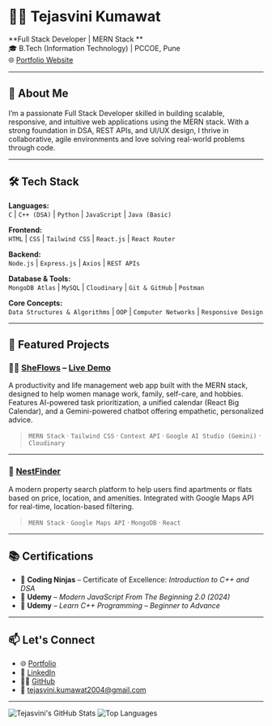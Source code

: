 # 👩‍💻 Tejasvini Kumawat

**Full Stack Developer | MERN Stack **  
🎓 B.Tech (Information Technology) | PCCOE, Pune  
🌐 [Portfolio Website](https://tejasvini-portfolio.vercel.app/)

---

## 🌟 About Me

I’m a passionate Full Stack Developer skilled in building scalable, responsive, and intuitive web applications using the MERN stack. With a strong foundation in DSA, REST APIs, and UI/UX design, I thrive in collaborative, agile environments and love solving real-world problems through code.

---

## 🛠️ Tech Stack

**Languages:**  
`C` | `C++ (DSA)` | `Python` | `JavaScript` | `Java (Basic)`

**Frontend:**  
`HTML` | `CSS` | `Tailwind CSS` | `React.js` | `React Router`

**Backend:**  
`Node.js` | `Express.js` | `Axios` | `REST APIs`

**Database & Tools:**  
`MongoDB Atlas` | `MySQL` | `Cloudinary` | `Git & GitHub` | `Postman`

**Core Concepts:**  
`Data Structures & Algorithms` | `OOP` | `Computer Networks` | `Responsive Design`

---

## 🚀 Featured Projects

### 🧘‍♀️ [SheFlows](https://github.com/Tejasvini-kumawat/sheflows) – [Live Demo](https://sheflows.vercel.app)
A productivity and life management web app built with the MERN stack, designed to help women manage work, family, self-care, and hobbies. Features AI-powered task prioritization, a unified calendar (React Big Calendar), and a Gemini-powered chatbot offering empathetic, personalized advice.

> `MERN Stack` · `Tailwind CSS` · `Context API` · `Google AI Studio (Gemini)` · `Cloudinary`

---

### 🏡 [NestFinder](https://github.com/Tejasvini-kumawat/nest-finder)
A modern property search platform to help users find apartments or flats based on price, location, and amenities. Integrated with Google Maps API for real-time, location-based filtering.

> `MERN Stack` · `Google Maps API` · `MongoDB` · `React`

---

## 📚 Certifications

- 🥇 **Coding Ninjas** – Certificate of Excellence: *Introduction to C++ and DSA*
- 🎯 **Udemy** – *Modern JavaScript From The Beginning 2.0 (2024)*
- 🧠 **Udemy** – *Learn C++ Programming – Beginner to Advance*

---

## 📫 Let's Connect

- 🌐 [Portfolio](https://tejasvini-portfolio.vercel.app/)
- 💼 [LinkedIn](https://www.linkedin.com/in/tejasvinikumawat05/)
- 🧑‍💻 [GitHub](https://github.com/Tejasvini-kumawat)
- 📧 [tejasvini.kumawat2004@gmail.com](mailto:tejasvini.kumawat2004@gmail.com)

---

![Tejasvini's GitHub Stats](https://github-readme-stats.vercel.app/api?username=Tejasvini-kumawat&show_icons=true&theme=radical)
![Top Languages](https://github-readme-stats.vercel.app/api/top-langs/?username=Tejasvini-kumawat&layout=compact&theme=radical)
